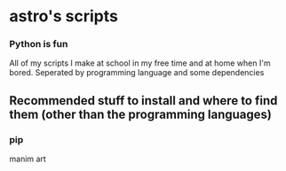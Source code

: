 # astro's scripts
### Python is fun

All of my scripts I make at school in my free time and at home when I'm bored. Seperated by programming language and some dependencies


## Recommended stuff to install and where to find them (other than the programming languages)

### pip
manim
art
